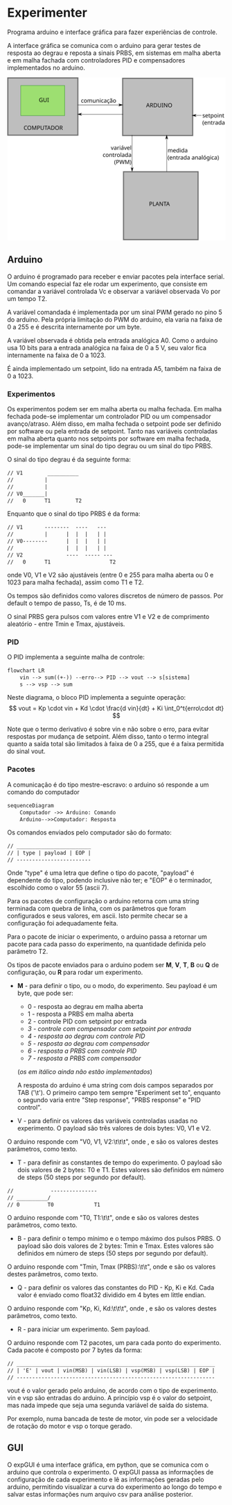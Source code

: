 # Experimenter

Programa arduino e interface gráfica para fazer experiências de controle.

A interface gráfica se comunica com o arduino para gerar testes de resposta ao degrau e reposta a sinais PRBS, em sistemas em malha aberta e em malha fachada com controladores PID e compensadores implementados no arduino.

![sistema.svg](sistema.svg)

## Arduino

O arduino é programado para receber e enviar pacotes pela interface serial. Um comando especial faz ele rodar um experimento, que consiste em comandar a variável controlada Vc e observar a variável observada Vo por um tempo T2.

A variável comandada é implementada por um sinal PWM gerado no pino 5 do arduino. Pela própria limitação do PWM do arduino, ela varia na faixa de 0 a 255 e é descrita internamente por um byte.

A variável observada é obtida pela entrada analógica A0. Como o arduino usa 10 bits para a entrada analógica na faixa de 0 a 5 V, seu valor fica internamente na faixa de 0 a 1023.

É ainda implementado um setpoint, lido na entrada A5, também na faixa de 0 a 1023.

### Experimentos

Os experimentos podem ser em malha aberta ou malha fechada. Em malha fechada pode-se implementar um controlador PID ou um compensador avanço/atraso. Além disso, em malha fechada o setpoint pode ser definido por software ou pela entrada de setpoint.
Tanto nas variáveis controladas em malha aberta quanto nos setpoints por software em malha fechada, pode-se implementar um sinal do tipo degrau ou um sinal do tipo PRBS.

O sinal do tipo degrau é da seguinte forma:

```
// V1        __________
//          |
//          |
// V0_______|
//   0      T1        T2
```

Enquanto que o sinal do tipo PRBS é da forma:
```
// V1       --------  ----   ---
//          |      |  |  |   | |
// V0--------      |  |  |   | |
//                 |  |  |   | |
// V2              ----  ----- ---
//   0      T1                   T2
```

onde V0, V1 e V2 são ajustáveis (entre 0 e 255 para malha aberta ou 0 e 1023 para malha fechada), assim como T1 e T2.

Os tempos são definidos como valores discretos de número de passos. Por default o tempo de passo, Ts, é de 10 ms.
 
O sinal PRBS gera pulsos com valores entre V1 e V2 e de comprimento aleatório - entre Tmin e Tmax, ajustáveis.

### PID
O PID implementa a seguinte malha de controle:
```mermaid
flowchart LR
	vin --> sum((+-)) --erro--> PID --> vout --> s[sistema]
	s --> vsp --> sum
```
Neste diagrama, o bloco PID implementa a seguinte operação:
$$
vout = Kp \cdot vin + Kd \cdot \frac{d vin}{dt} + Ki \int_0^t{erro\cdot dt}
$$

Note que o termo derivativo é sobre vin e não sobre o erro, para evitar respostas por mudança de setpoint. Além disso, tanto o termo integral quanto a saída total são limitados à faixa de 0 a 255, que é a faixa permitida do sinal vout.

### Pacotes
A comunicação é do tipo mestre-escravo: o arduino só responde a um comando do computador
```mermaid
sequenceDiagram
    Computador ->> Arduino: Comando
    Arduino-->>Computador: Resposta
```
Os comandos enviados pelo computador são do formato:

```
// ________________________
// | type | payload | EOP |
// ------------------------
```
Onde "type" é uma letra que define o tipo do pacote, "payload" é dependente do tipo, podendo inclusive não ter;  e "EOP" é o terminador, escolhido como o valor 55 (ascii 7).

Para os pacotes de configuração o arduino retorna com uma string terminada com quebra de linha, com os parâmetros que foram configurados e seus valores, em ascii. Isto permite checar se a configuração foi adequadamente feita.

Para o pacote de iniciar o experimento, o arduino passa a retornar um pacote para cada passo do experimento, na quantidade definida pelo parâmetro T2. 

Os tipos de pacote enviados para o arduino podem ser **M**, **V**, **T**, **B** ou **Q** de configuração, ou **R** para rodar um experimento.

- **M** - para definir o tipo, ou o modo, do experimento. Seu payload é um byte, que pode ser:
	- 0 - resposta ao degrau em malha aberta
	- 1 - resposta a PRBS em malha aberta
	- 2 - controle PID com setpoint por entrada
	- *3 - controle com compensador com setpoint por entrada*
	- *4 - resposta ao degrau com controle PID*
	- *5 - resposta ao degrau com compensador*
	- *6 - resposta a PRBS com controle PID*
	- *7 - resposta a PRBS com compensador*
	
	(*os em itálico ainda não estão implementados*)

	A resposta do arduino é uma string com dois campos separados por TAB ('\t'). O primeiro campo tem sempre "Experiment set to", enquanto o segundo varia entre "Step response", "PRBS response" e "PID control".


- V - para definir os valores das variáveis controladas usadas no experimento. O payload são três valores de dois bytes: V0, V1 e V2.

O arduino responde com "V0, V1, V2:\t<V0>\t<V1>\t<V2>", onde <V0>, <V1> e <V2> são os valores destes parâmetros, como texto.

- T - para definir as constantes de tempo do experimento. O payload são dois valores de 2 bytes: T0 e T1. Estes valores são definidos em número de steps (50 steps por segundo por default).
```
//            ---------------
// __________/
// 0         T0             T1
```

O arduino responde com "T0, T1:\t<T0>\t<T1>", onde <T0> e <T1> são os valores destes parâmetros, como texto.

- B - para definir o tempo mínimo e o tempo máximo dos pulsos PRBS. O payload são dois valores de 2 bytes: Tmin e Tmax. Estes valores são definidos em número de steps (50 steps por segundo por default).

O arduino responde com "Tmin, Tmax (PRBS):\t<Tmin>\t<Tmax>", onde <Tmin> e <Tmax> são os valores destes parâmetros, como texto.

- Q - para definir os valores das constantes do PID - Kp, Ki e Kd. Cada valor é enviado como float32 dividido em 4 bytes em little endian.

O arduino responde com "Kp, Ki, Kd:\t<Kp>\t<Ki>\t<Kd>", onde <Kp>, <Ki> e <kd> são os valores destes parâmetros, como texto.

- R - para iniciar um experimento. Sem payload.

O arduino responde com T2 pacotes, um para cada ponto do experimento.
Cada pacote é composto por 7 bytes da forma:

```
// ________________________________________________________________
// | 'E' | vout | vin(MSB) | vin(LSB) | vsp(MSB) | vsp(LSB) | EOP |
// ----------------------------------------------------------------
```

vout é o valor gerado pelo arduino, de acordo com o tipo de experimento. vin e vsp são entradas do arduino.
A princípio vsp é o valor do setpoint, mas nada impede que seja uma segunda variável de saída do sistema.

Por exemplo, numa bancada de teste de motor, vin pode ser a velocidade de rotação do motor e vsp o torque gerado.

## GUI
O expGUI é uma interface gráfica, em python, que se comunica com o arduino que controla o experimento. O expGUI passa as informações de configuração de cada experimento e lê as informações geradas pelo arduino, permitindo visualizar a curva do experimento ao longo do tempo e salvar estas informações num arquivo csv para análise posterior.